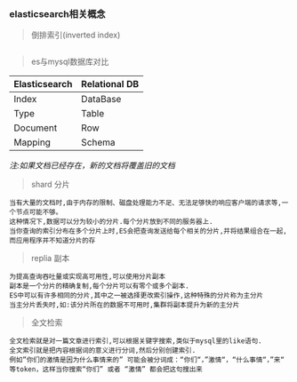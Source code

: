 ### elasticsearch相关概念
> 倒排索引(inverted index)
```

```
> es与mysql数据库对比

| Elasticsearch | Relational DB |
|----|-----|
| Index | DataBase| 
| Type | Table | 
| Document | Row |
| Mapping | Schema |

*注:如果文档已经存在，新的文档将覆盖旧的文档*

> shard 分片
```
当有大量的文档时,由于内存的限制、磁盘处理能力不足、无法足够快的响应客户端的请求等,一个节点可能不够。
这种情况下,数据可以分为较小的分片.每个分片放到不同的服务器上. 
当你查询的索引分布在多个分片上时,ES会把查询发送给每个相关的分片,并将结果组合在一起,而应用程序并不知道分片的存
```

> replia 副本
```
为提高查询吞吐量或实现高可用性,可以使用分片副本
副本是一个分片的精确复制,每个分片可以有零个或多个副本.
ES中可以有许多相同的分片,其中之一被选择更改索引操作,这种特殊的分片称为主分片
当主分片丢失时,如:该分片所在的数据不可用时,集群将副本提升为新的主分片
```

> 全文检索
```
全文检索就是对一篇文章进行索引,可以根据关键字搜索,类似于mysql里的like语句. 
全文索引就是把内容根据词的意义进行分词,然后分别创建索引.
例如”你们的激情是因为什么事情来的” 可能会被分词成：“你们“，”激情“，“什么事情“，”来“ 等token，这样当你搜索“你们” 或者 “激情” 都会把这句搜出来
```